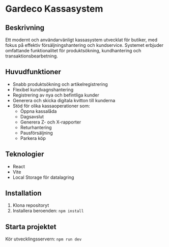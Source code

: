 # Gardeco Kassasystem

## Beskrivning
Ett modernt och användarvänligt kassasystem utvecklat för butiker, med fokus på effektiv försäljningshantering och kundservice. Systemet erbjuder omfattande funktionalitet för produktsökning, kundhantering och transaktionsbearbetning.

## Huvudfunktioner
- Snabb produktsökning och artikelregistrering
- Flexibel kundvagnshantering
- Registrering av nya och befintliga kunder
- Generera och skicka digitala kvitton till kunderna
- Stöd för olika kassaoperationer som:
  * Öppna kassalåda
  * Dagsavslut
  * Generera Z- och X-rapporter
  * Returhantering
  * Pausförsäljning
  * Parkera köp

## Teknologier
- React
- Vite
- Local Storage för datalagring

## Installation
1. Klona repositoryt
2. Installera beroenden: `npm install`

## Starta projektet
Kör utvecklingsservern: `npm run dev`